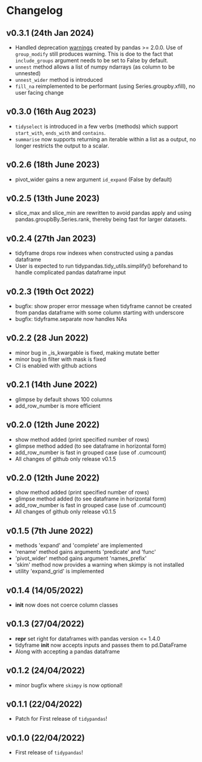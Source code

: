 # Changelog

## v0.3.1 (24th Jan 2024)
- Handled deprecation [warnings](https://github.com/tidypyverse/tidypandas/issues/51) created by pandas >= 2.0.0. Use of `group_modify` still produces warning. This is doe to the fact that `include_groups` argument needs to be set to False by default.
- `unnest` method allows a list of numpy ndarrays (as column to be unnested)
- `unnest_wider` method is introduced
- `fill_na` reimplemented to be performant (using Series.groupby.xfill), no user facing change


## v0.3.0 (16th Aug 2023)
- `tidyselect` is introduced in a few verbs (methods) which support `start_with`, `ends_with` and `contains`.
- `summarise` now supports returning an iterable within a list as a output, no longer restricts the output to a scalar.

## v0.2.6 (18th June 2023)
- pivot_wider gains a new argument `id_expand` (False by default)

## v0.2.5 (13th June 2023)
- slice_max and slice_min are rewritten to avoid pandas apply and using pandas.groupbBy.Series.rank, thereby being fast for larger datasets.

## v0.2.4 (27th Jan 2023)
- tidyframe drops row indexes when constructed using a pandas dataframe
- User is expected to run tidypandas.tidy_utils.simplify() beforehand to
  handle complicated pandas dataframe input

## v0.2.3 (19th Oct 2022)
- bugfix: show proper error message when tidyframe cannot be created from pandas dataframe with some column starting with underscore
- bugfix: tidyframe.separate now handles NAs

## v0.2.2 (28 Jun 2022)
- minor bug in _is_kwargable is fixed, making mutate better 
- minor bug in filter with mask is fixed
- CI is enabled with github actions

## v0.2.1 (14th June 2022)
- glimpse by default shows 100 columns
- add_row_number is more efficient

## v0.2.0 (12th June 2022)
- show method added (print specified number of rows)
- glimpse method added (to see dataframe in horizontal form)
- add_row_number is fast in grouped case (use of .cumcount)
- All changes of github only release v0.1.5

## v0.2.0 (12th June 2022)
- show method added (print specified number of rows)
- glimpse method added (to see dataframe in horizontal form)
- add_row_number is fast in grouped case (use of .cumcount)
- All changes of github only release v0.1.5

## v0.1.5 (7th June 2022)
- methods 'expand' and 'complete' are implemented
- 'rename' method gains arguments 'predicate' and 'func'
- 'pivot_wider' method gains argument 'names_prefix'
- 'skim' method now provides a warning when skimpy is not installed
- utility 'expand_grid' is implemented

## v0.1.4 (14/05/2022)
- __init__ now does not coerce column classes

## v0.1.3 (27/04/2022)
- __repr__ set right for dataframes with pandas version <= 1.4.0
- tidyframe __init__ now accepts inputs and passes them to pd.DataFrame
- Along with accepting a pandas dataframe

## v0.1.2 (24/04/2022)
- minor bugfix where `skimpy` is now optional!

## v0.1.1 (22/04/2022)
- Patch for First release of `tidypandas`!

## v0.1.0 (22/04/2022)
- First release of `tidypandas`!
